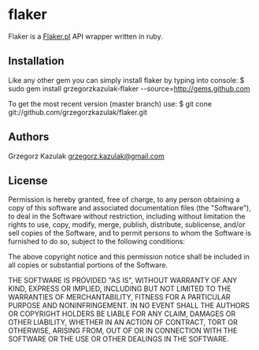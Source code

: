 flaker
=============

Flaker is a [Flaker.pl](http://flaker.pl) API wrapper written in ruby.

Installation
------------

Like any other gem you can simply install flaker by typing into console:
	$ sudo gem install grzegorzkazulak-flaker --source=http://gems.github.com

To get the most recent version (master branch) use:
	$ git cone git://github.com/grzegorzkazulak/flaker.git
	
Authors
-------
Grzegorz Kazulak <grzegorz.kazulak@gmail.com>

License
-------
Permission is hereby granted, free of charge, to any person obtaining
a copy of this software and associated documentation files (the
"Software"), to deal in the Software without restriction, including
without limitation the rights to use, copy, modify, merge, publish,
distribute, sublicense, and/or sell copies of the Software, and to
permit persons to whom the Software is furnished to do so, subject to
the following conditions:
 
The above copyright notice and this permission notice shall be
included in all copies or substantial portions of the Software.
 
THE SOFTWARE IS PROVIDED "AS IS", WITHOUT WARRANTY OF ANY KIND,
EXPRESS OR IMPLIED, INCLUDING BUT NOT LIMITED TO THE WARRANTIES OF
MERCHANTABILITY, FITNESS FOR A PARTICULAR PURPOSE AND
NONINFRINGEMENT. IN NO EVENT SHALL THE AUTHORS OR COPYRIGHT HOLDERS BE
LIABLE FOR ANY CLAIM, DAMAGES OR OTHER LIABILITY, WHETHER IN AN ACTION
OF CONTRACT, TORT OR OTHERWISE, ARISING FROM, OUT OF OR IN CONNECTION
WITH THE SOFTWARE OR THE USE OR OTHER DEALINGS IN THE SOFTWARE.